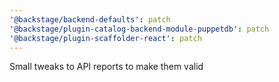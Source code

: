 ```yaml
---
'@backstage/backend-defaults': patch
'@backstage/plugin-catalog-backend-module-puppetdb': patch
'@backstage/plugin-scaffolder-react': patch
---
```


Small tweaks to API reports to make them valid
